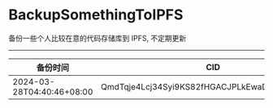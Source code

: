 # BackupSomethingToIPFS
备份一些个人比较在意的代码存储库到 IPFS, 不定期更新

---

| 备份时间                  | CID                                            |
| ------------------------- | ---------------------------------------------- |
| 2024-03-28T04:40:46+08:00 | QmdTqje4Lcj34Syi9KS82fHGACJPLkEwaDENVjgLyR1nuE |
